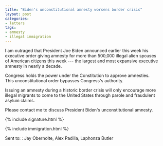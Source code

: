 ```yaml
---
title: "Biden's unconstitutional amnesty worsens border crisis"
layout: post
categories:
- letters
tags:
- amnesty
- illegal immigration
---
```


I am outraged that President Joe Biden announced earlier this week his executive order giving amnesty for more than 500,000 illegal alien spouses of American citizens this week --- the largest and most expansive executive amnesty in nearly a decade.

Congress holds the power under the Constitution to approve amnesties. This unconstitutional order bypasses Congress's authority.

Issuing an amnesty during a historic border crisis will only encourage more illegal migrants to come to the United States through parole and fraudulent asylum claims.

Please contact me to discuss President Biden's unconstitutional amnesty.

{% include signature.html %}

{% include immigration.html %}

Sent to:
: Jay Obernolte, Alex Padilla, Laphonza Butler
